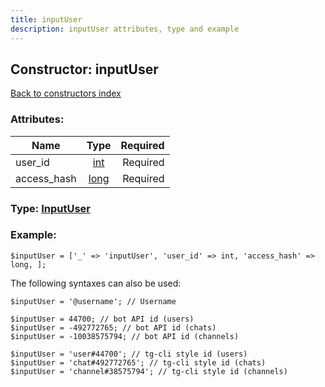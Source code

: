 ```yaml
---
title: inputUser
description: inputUser attributes, type and example
---
```

## Constructor: inputUser  
[Back to constructors index](index.md)



### Attributes:

| Name     |    Type       | Required |
|----------|:-------------:|---------:|
|user\_id|[int](../types/int.md) | Required|
|access\_hash|[long](../types/long.md) | Required|



### Type: [InputUser](../types/InputUser.md)


### Example:

```
$inputUser = ['_' => 'inputUser', 'user_id' => int, 'access_hash' => long, ];
```  

The following syntaxes can also be used:

```
$inputUser = '@username'; // Username

$inputUser = 44700; // bot API id (users)
$inputUser = -492772765; // bot API id (chats)
$inputUser = -10038575794; // bot API id (channels)

$inputUser = 'user#44700'; // tg-cli style id (users)
$inputUser = 'chat#492772765'; // tg-cli style id (chats)
$inputUser = 'channel#38575794'; // tg-cli style id (channels)
```